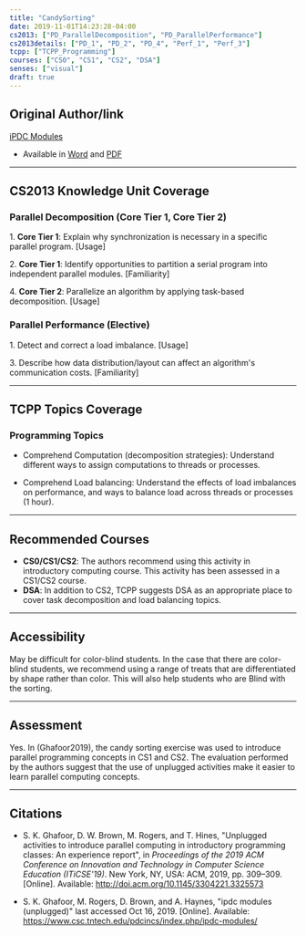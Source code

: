 ```yaml
---
title: "CandySorting"
date: 2019-11-01T14:23:28-04:00
cs2013: ["PD_ParallelDecomposition", "PD_ParallelPerformance"]
cs2013details: ["PD_1", "PD_2", "PD_4", "Perf_1", "Perf_3"]
tcpp: ["TCPP_Programming"]
courses: ["CS0", "CS1", "CS2", "DSA"]
senses: ["visual"]
draft: true
---
```


## Original Author/link

[iPDC Modules](https://www.csc.tntech.edu/pdcincs/index.php/ipdc-modules/)

* Available in [Word](https://www.csc.tntech.edu/pdcincs/resources/modules/unplugged/m&m_sorting/M&M%20Sorting.docx) and [PDF](https://www.csc.tntech.edu/pdcincs/resources/modules/unplugged/m&m_sorting/M&M%20Sorting.pdf)


---

## CS2013 Knowledge Unit Coverage

### Parallel Decomposition (Core Tier 1, Core Tier 2)

1\. **Core Tier 1**: Explain why synchronization is necessary in a specific parallel program. [Usage]

2\. **Core Tier 1**: Identify opportunities to partition a serial program into independent parallel modules. [Familiarity]

4\. **Core Tier 2**: Parallelize an algorithm by applying task-based decomposition. [Usage] 

### Parallel Performance (Elective)

1\. Detect and correct a load imbalance. [Usage]

3\. Describe how data distribution/layout can affect an algorithm's communication costs. [Familiarity]
	
---



## TCPP Topics Coverage

### Programming Topics

* Comprehend Computation (decomposition strategies): Understand different ways to assign computations to threads or processes.

* Comprehend Load balancing: Understand the effects of load imbalances on performance, and ways to balance load across threads or processes (1 hour).

---

## Recommended Courses

* **CS0/CS1/CS2**: The authors recommend using this activity in introductory 
  computing course. This activity has been assessed in a CS1/CS2 course.
* **DSA**: In addition to CS2, TCPP suggests DSA as an appropriate place to cover task decomposition and load balancing topics.

---

## Accessibility

May be difficult for color-blind students. In the case that there are 
color-blind students, we recommend using a range of treats that are 
differentiated by shape rather than color. This will also help students 
who are Blind with the sorting.

---


## Assessment 

Yes. In (Ghafoor2019), the candy sorting exercise was used to introduce 
parallel programming concepts in CS1 and CS2. The evaluation performed by 
the authors suggest that the use of unplugged activities make it easier to 
learn parallel computing concepts.

---

## Citations

* S. K. Ghafoor, D. W. Brown, M. Rogers, and T. Hines, "Unplugged activities 
  to introduce parallel computing in introductory programming classes: An 
  experience report", in *Proceedings of the 2019 ACM Conference on Innovation 
  and Technology in Computer Science Education (ITiCSE'19)*. New York, NY, 
  USA: ACM, 2019, pp. 309–309. [Online]. Available: 
  http://doi.acm.org/10.1145/3304221.3325573

* S. K. Ghafoor, M. Rogers, D. Brown, and A. Haynes, "ipdc modules (unplugged)" 
  last accessed Oct 16, 2019. [Online]. Available: https://www.csc.tntech.edu/pdcincs/index.php/ipdc-modules/

